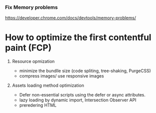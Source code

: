 ### Fix Memory problems

https://developer.chrome.com/docs/devtools/memory-problems/

# How to optimize the first contentful paint (FCP)

1. Resource opmization

   - minimize the bundlle size (code spliting, tree-shaking, PurgeCSS)
   - compress images/ use responsive images

2. Assets loading method optimization
   - Defer non-essential scripts using the defer or async attributes.
   - lazy loading by dynamic import, Intersection Observer API
   - preredering HTML
